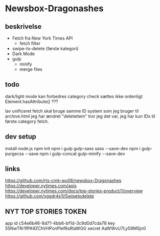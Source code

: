 # Newsbox-Dragonashes

## beskrivelse

- Fetch fra New York Times API
  - fetch filter
- swipe-to-delete (første kategori)
- Dark Mode
- gulp
  - minify
  - merge files

## todo

dark/light mode kan forbedres
category check sættes ikke ordenligt
  Element.hasAttribute() ???

lav unificeret fetch
  skal bruge samme ID system som jeg bruger til archive.html
  jeg har ændret "deleteitem" tror jeg det var, jeg har kun IDs til første category fetch.

## dev setup

install node.js
npm init
npm i gulp gulp-sass sass --save-dev
npm i gulp-purgecss --save
npm i gulp-concat gulp-minify --save-dev

## links

https://github.com/rts-cmk-wu06/newsbox-Dragonashes
https://developer.nytimes.com/apis
  https://developer.nytimes.com/docs/top-stories-product/1/overview
https://github.com/yggdr4s1l/Swipetodelete


## NYT TOP STORIES TOKEN

app id
c54e6b46-8d71-4bb6-bf1d-3c9d0d7cda78
key
55NwTRr1fPA9ZChVHPonPlef6sRlaWGG
secret
AaWWvU7Ly59MSjn0